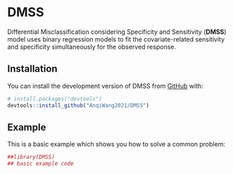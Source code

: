 
<!-- README.md is generated from README.Rmd. Please edit that file -->

# DMSS

<!-- badges: start -->
<!-- badges: end -->

Differential Misclassification considering Specificity and Sensitivity
(**DMSS**) model uses binary regression models to fit the
covariate-related sensitivity and specificity simultaneously for the
observed response.

## Installation

You can install the development version of DMSS from
[GitHub](https://github.com/) with:

``` r
# install.packages("devtools")
devtools::install_github("AnqiWang2021/DMSS")
```

## Example

This is a basic example which shows you how to solve a common problem:

``` r
##library(DMSS)
## basic example code
```
